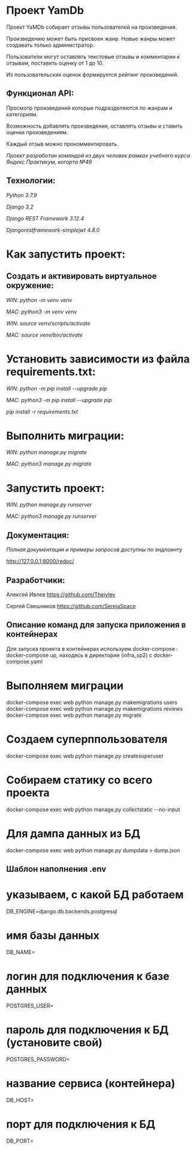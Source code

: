 # Проект YamDb

Проект YaMDb собирает отзывы пользователей на произведения.

Произведению может быть присвоен жанр. Новые жанры может создавать только администратор.

Пользователи могут оставлять текстовые отзывы и комментарии к отзывам,
поставить оценку от 1 до 10.

Из пользовательских оценок формируется рейтинг произведений.

## Функционал API:

Просмотр произведений которые подразделяются по жанрам и категориям.

Возможность добавлять произведения, оставлять отзывы и ставить оценки произведениям.

Каждый отзыв можно прокомментировать.

*Проект разработан командой из двух человек рамках учебного курса Яндекс.Практикум, когорта №49*

## Технологии:

*Python 3.7.9*

*Django 3.2*

*Django REST Framework 3.12.4*

*Djangorestframework-simplejwt 4.8.0*

# Как запустить проект:

## Cоздать и активировать виртуальное окружение:

*WIN: python -m venv venv*

*MAC: python3 -m venv venv*

*WIN: source venv/scripts/activate*

*MAC: source venv/bin/activate*

# Установить зависимости из файла requirements.txt:

*WIN: python -m pip install --upgrade pip*

*MAC: python3 -m pip install --upgrade pip*

*pip install -r requirements.txt*

# Выполнить миграции:

*WIN: python manage.py migrate*

*MAC: python3 manage.py migrate*

# Запустить проект:

*WIN: python manage.py runserver*

*MAC: python3 manage.py runserver*

## Документация:
*Полная документация и примеры запросов доступны по эндпоинту*

http://127.0.0.1:8000/redoc/

## Разработчики:

Алексей Ивлев https://github.com/Theivlev

Сергей Свешников https://github.com/SerejaSpace

## Описание команд для запуска приложения в контейнерах
Для запуска проекта в контейнерах используем docker-compose : docker-compose up, находясь в директории (infra_sp2) с docker-compose.yaml

# Выполняем миграции
docker-compose exec web python manage.py makemigrations users
docker-compose exec web python manage.py makemigrations reviews
docker-compose exec web python manage.py migrate
# Создаем суперппользователя
docker-compose exec web python manage.py createsuperuser
# Собираем статику со всего проекта
docker-compose exec web python manage.py collectstatic --no-input
# Для дампа данных из БД
docker-compose exec web python manage.py dumpdata > dump.json

## Шаблон наполнения .env
# указываем, с какой БД работаем
DB_ENGINE=django.db.backends.postgresql
# имя базы данных
DB_NAME=
# логин для подключения к базе данных
POSTGRES_USER=
# пароль для подключения к БД (установите свой)
POSTGRES_PASSWORD=
# название сервиса (контейнера)
DB_HOST=
# порт для подключения к БД
DB_PORT=